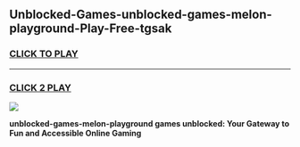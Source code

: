
## Unblocked-Games-unblocked-games-melon-playground-Play-Free-tgsak
<h3>
<a href="https://premium76.site?title=unblocked-games-melon-playground&ref=22A">CLICK TO PLAY</a></h3>
<hr>

<h3>
<a href="https://premium76.site?title=unblocked-games-melon-playground&ref=22A">CLICK 2 PLAY</a>
  
</h3>

<a href="https://premium76.site?title=unblocked-games-melon-playground&ref=22A"><img src="https://clearcache.store/games.png"></a>


**unblocked-games-melon-playground games unblocked: Your Gateway to Fun and Accessible Online Gaming**

